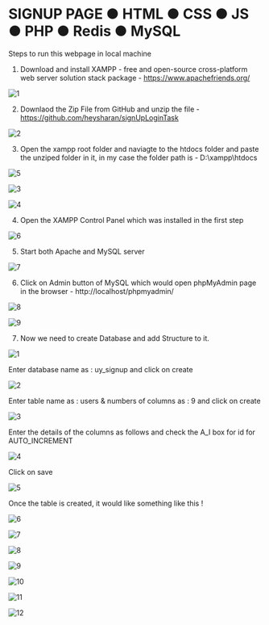 # SIGNUP PAGE ● HTML ● CSS ● JS ● PHP ● Redis ● MySQL

Steps to run this webpage in local machine 

1. Download and install XAMPP -  free and open-source cross-platform web server solution stack package - https://www.apachefriends.org/

![1](https://user-images.githubusercontent.com/57586442/197150879-a86fac39-0d6f-4eee-a6dc-f02cd335a50d.png)


2. Downlaod the Zip File from GitHub and unzip the file - https://github.com/heysharan/signUpLoginTask

![2](https://user-images.githubusercontent.com/57586442/197152164-36c4b9c1-2407-4553-ba1e-bfaeb41a2c0b.png)

3. Open the xampp root folder and naviagte to the htdocs folder and paste the unziped folder in it, in my case the folder path is - D:\xampp\htdocs

![5](https://user-images.githubusercontent.com/57586442/197155279-12209ca2-0b62-4cfe-a445-4fb941a5ec9b.png)

![3](https://user-images.githubusercontent.com/57586442/197155311-cc597ac2-4185-4c65-ae13-a05068305d26.png)

![4](https://user-images.githubusercontent.com/57586442/197155338-74097dc9-64c9-403d-9d66-7cc07ab8ee7a.png)

4. Open the XAMPP Control Panel which was installed in the first step 

![6](https://user-images.githubusercontent.com/57586442/197156161-b2c526b2-7da3-4b9a-865e-b9cb0468632e.png)

5. Start both Apache and MySQL server

![7](https://user-images.githubusercontent.com/57586442/197156694-d5d8b31a-090b-4936-872b-6c3c82ffa1c1.png)

6. Click on Admin button of MySQL which would open phpMyAdmin page in the browser - http://localhost/phpmyadmin/

![8](https://user-images.githubusercontent.com/57586442/197158035-767e6e2e-0830-467b-ab1b-d779e2478338.png)

![9](https://user-images.githubusercontent.com/57586442/197158051-cf6c1b1e-7cb2-4be4-821a-3fbed524541a.png)

7. Now we need to create Database and add Structure to it.

![1](https://user-images.githubusercontent.com/57586442/197164964-ca5d0d4f-bd4f-409e-80d5-00a4d6530ed6.png)

Enter database name as : uy_signup and click on create

![2](https://user-images.githubusercontent.com/57586442/197164991-173da3f0-b273-410a-a2af-86734dbf6984.png)

Enter table name as : users & numbers of columns as : 9 and click on create

![3](https://user-images.githubusercontent.com/57586442/197165010-b484dc5a-ad6f-4a6f-9668-ae5034f0a1ab.png)

Enter the details of the columns as follows and check the A_I box for id for AUTO_INCREMENT

![4](https://user-images.githubusercontent.com/57586442/197165050-4e0bb72f-c377-43f2-beaf-527eae87196c.png)

Click on save

![5](https://user-images.githubusercontent.com/57586442/197165077-0a040858-339a-41ef-8f10-375d94c7cf71.png)

Once the table is created, it would like something like this !

![6](https://user-images.githubusercontent.com/57586442/197165118-6af09302-3df1-4c91-a66f-f7cf8c394d71.png)

![7](https://user-images.githubusercontent.com/57586442/197165146-aeba3adb-8fa8-4687-8d23-ea1861bc08a5.png)

![8](https://user-images.githubusercontent.com/57586442/197165161-29ecea51-9cd0-4012-ac82-4a507e6e3e35.png)

![9](https://user-images.githubusercontent.com/57586442/197165172-a25470d4-0e54-4bfd-bd8f-6290fa54be79.png)

![10](https://user-images.githubusercontent.com/57586442/197165187-e35db754-7453-47b9-945d-128684a389e3.png)

![11](https://user-images.githubusercontent.com/57586442/197165205-992fa696-50b7-4bb7-aee7-ac89d3102d32.png)

![12](https://user-images.githubusercontent.com/57586442/197165220-3d79ebfa-7b5f-4003-8ff3-5af36cc0563c.png)

